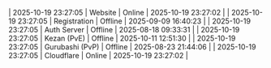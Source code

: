 | 2025-10-19 23:27:05 | Website | Online | 2025-10-19 23:27:02 |
| 2025-10-19 23:27:05 | Registration | Offline | 2025-09-09 16:40:23 |
| 2025-10-19 23:27:05 | Auth Server | Offline | 2025-08-18 09:33:31 |
| 2025-10-19 23:27:05 | Kezan (PvE) | Offline | 2025-10-11 12:51:30 |
| 2025-10-19 23:27:05 | Gurubashi (PvP) | Offline | 2025-08-23 21:44:06 |
| 2025-10-19 23:27:05 | Cloudflare | Online | 2025-10-19 23:27:02 |
